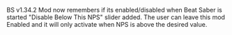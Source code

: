 BS v1.34.2
Mod now remembers if its enabled/disabled when Beat Saber is started
"Disable Below This NPS" slider added.
The user can leave this mod Enabled and it will only activate when NPS is above the desired value.
